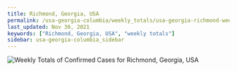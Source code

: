 ```yaml
---
title: Richmond, Georgia, USA
permalink: /usa-georgia-columbia/weekly_totals/usa-georgia-richmond-weekly_totals.html
last_updated: Nov 30, 2021
keywords: ["Richmond, Georgia, USA", "weekly totals"]
sidebar: usa-georgia-columbia_sidebar
---
```


![Weekly Totals of Confirmed Cases for Richmond, Georgia, USA](/covid_tracker/images/graphs/usa-georgia-richmond-weekly_totals_graph.png)
